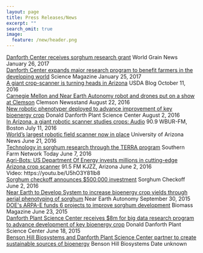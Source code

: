 ```yaml
---
layout: page
title: Press Releases/News
excerpt: ""
search_omit: true
image:
  feature: /new/header.png
---
```



<div class="press">
<span class="pr-title"><a href="http://www.world-grain.com/articles/news_home/World_Grain_News/2017/01/Danforth_Center_receives_sorgh.aspx?ID=%7B35690C36-9A96-4C33-9614-4F8161461E0D%7D&cck=1" target="_blank">Danforth Center receives sorghum research grant</a></span>
<span class="pr-pub">World Grain News</span>
<span class="pr-date">January 26, 2017</span>
</div>

<div class="press">
<span class="pr-title"><a href="https://scienmag.com/danforth-center-expands-major-research-program-to-benefit-farmers-in-the-developing-world/" target="_blank">Danforth Center expands major research program to benefit farmers in the developing world</a></span>
<span class="pr-pub">Science Magazine</span>
<span class="pr-date">January 25, 2017</span>
</div>

<div class="press">
<span class="pr-title"><a href="http://blogs.usda.gov/2016/10/11/a-giant-crop-scanner-is-turning-heads-in-arizona/" target="_blank">A giant crop-scanner is turning heads in Arizona</a></span>
<span class="pr-pub">USDA Blog</span>
<span class="pr-date">October 11, 2016</span>


<div class="press">
<span class="pr-title"><a href="http://newsstand.clemson.edu/mediarelations/carnegie-mellon-and-near-earth-autonomy-robots-and-drones-put-on-a-show-at-clemson/" target="_blank">Carnegie Mellon and Near Earth Autonomy robot and drones put on a show at Clemson</a></span>
<span class="pr-pub">Clemson Newsstand</span>
<span class="pr-date">August 22, 2016</span>
</div>
    
<div class="press">
<span class="pr-title">
<a href="https://www.danforthcenter.org/news-media/roots-shoots-blog/blog-item/new-robotic-phenotyper-deployed-to-advance-improvement-of-key-bioenergy-crop " target="_blank">New robotic phenotyper deployed to advance improvement of key bioenergy crop</a></span>
<span class="pr-pub">Donald Danforth Plant Science Center</span>
<span class="pr-date">August 2, 2016</span>
</div>

<div class="press">
<span class="pr-title"><a href="http://www.wbur.org/hereandnow/2016/07/11/robotic-scanner-crops " target="_blank">In Arizona, a giant robotic scanner studies crops: Audio</a></span>
<span class="pr-pub">90.9 WBUR-FM, Boston</span>
<span class="pr-date">July 11, 2016</span>
</div>

<div class="press">
<span class="pr-title"><a href="https://uanews.arizona.edu/story/world-s-largest-robotic-field-scanner-now-place" target="_blank">World’s largest robotic field scanner now in place</a></span>
<span class="pr-pub">University of Arizona News</span>
<span class="pr-date">June 21, 2016</span>
</div>
    
<div class="press">
<span class="pr-title"><a href="http://sfntoday.com/technology-in-sorghum-research-through-the-terra-program/" target="_blank">Technology in sorghum research through the TERRA program</a></span>
<span class="pr-pub">Southern Farm Network Today</span>
<span class="pr-date">June 7, 2016</span>
</div>

<div class="press">
<span class="pr-title"><a href="http://science.kjzz.org/content/314124/agri-bots-us-department-energy-invests-millions-cutting-edge-arizona-crop-scanner " target="_blank">Agri-Bots: US Department Of Energy invests millions in cutting-edge Arizona crop scanner</a></span>
<span class="pr-pub">91.5 FM KJZZ, Arizona</span>
<span class="pr-date">June 2, 2016</span>
</div>
Video: https://youtu.be/U5hO3Y81Ib8
    
<div class="press">
<span class="pr-title"><a href="http://www.sorghumcheckoff.com/news-and-media/newsroom/2016/06/02/sorghum-checkoff-announces-$500000-investment/ " target="_blank">Sorghum checkoff announces $500,000 investment</a></span>
<span class="pr-pub">Sorghum Checkoff</span>
<span class="pr-date">June 2, 2016</span>
</div>

<div class="press">
<span class="pr-title"><a href="http://www.nearearth.aero/september-30-2015.html " target="_blank">Near Earth to Develop System to increase bioenergy crop yields through aerial phenotyping of sorghum</a></span>
<span class="pr-pub">Near Earth Autonomy</span>
<span class="pr-date">September 30, 2015</span>
</div>

<div class="press">
<span class="pr-title"><a href="http://biomassmagazine.com/articles/12091/does-arpa-e-funds-6-projects-to-improve-sorghum-development" target="_blank">DOE's ARPA-E funds 6 projects to improve sorghum development</a></span>
<span class="pr-pub">Biomass Magazine</span>
<span class="pr-date">June 23, 2015</span>
</div>
    
<div class="press">
<span class="pr-title"><a href="https://www.danforthcenter.org/news-media/news-releases/news-item/danforth-plant-science-center-receives-grant-for-research-program-to-advance-development-of-key-bioenergy-crop" target="_blank">Danforth Plant Science Center receives $8m for big data research program to advance development of key bioenergy crop</a></span>
<span class="pr-pub">Donald Danforth Plant Science Center</span>
<span class="pr-date">June 18, 2015</span>
</div>

<div class="press">
<span class="pr-title"><a href="http://bensonhillbio.com/benson-hill-biosystems-danforth-plant-science-center-partner-create-sustainable-sources-bioenergy/" target="_blank">Benson Hill Biosystems and Danforth Plant Science Center partner to create sustainable sources of bioenergy</a></span>
<span class="pr-pub">Benson Hill Biosystems</span>
<span class="pr-date">Date unknown</span>
</div>

<div class="press">
<span class="pr-title">
</span>
<span class="pr-pub">
</span>
<span class="pr-date">
</span>
</div>
